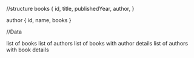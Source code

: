 
//structure
books {
    id,
    title,
    publishedYear,
    author,
}

author {
    id,
    name,
    books
}

//Data

list of books
list of authors
list of books with author details
list of authors with book details